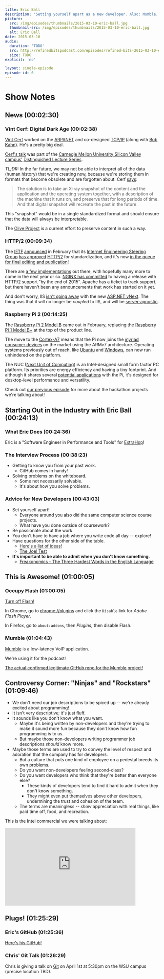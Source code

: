 ```yaml
---
title: Eric Ball
description: "Setting yourself apart as a new developer. Also: Mumble, Raspberry Pi 2, Digital Dark Age, Occupy Flash, \"Ninjas\" and \"Rockstars\", and Git!"
picture:
  src: /img/episodes/thumbnails/2015-03-10-eric-ball.jpg
  thumbnail-src: /img/episodes/thumbnails/2015-03-10-eric-ball.jpg
  alt: Eric Ball
date: 2015-03-10
audio:
  duration: 'TODO'
  src: http://refinedbitspodcast.com/episodes/refined-bits-2015-03-10-eric-ball.mp3
  size: TODO
explicit: 'no'

layout: single-episode
episode-id: 6
---
```


# Show Notes

## News (00:02:30)

### Vint Cerf: Digital Dark Age (00:02:38)

[Vint Cerf](http://en.wikipedia.org/wiki/Vint_Cerf) worked on the [ARPANET](http://en.wikipedia.org/wiki/ARPANET) and co-designed [TCP/IP](http://en.wikipedia.org/wiki/Internet_protocol_suite) (along with [Bob Kahn](http://en.wikipedia.org/wiki/Bob_Kahn)). He's a pretty big deal.

[Cerf's talk](http://www.cmu.edu/silicon-valley/news-events/dls/2015/cerf-news.html) was part of the [Carnegie Mellon University Silicon Valley campus'](http://www.cmu.edu/silicon-valley/news-events/dls/2015/cerf-news.html) [Distinguished Lecture Series](http://www.cmu.edu/silicon-valley/news-events/dls/index.html).

*TL;DR:* In the far future, we may not be able to interpret all of the data (human history) that we're creating now, because we're storing them in formats that become obsolete and are forgotten about. Cerf [says](http://www.bbc.com/news/science-environment-31450389):

> The solution is to take an X-ray snapshot of the content and the application and the operating system together, with a description of the machine that it runs on, and preserve that for long periods of time. And that digital snapshot will recreate the past in the future.

This "snapshot" would be in a single standardized format and should ensure that the data will always be interpretable.

The [Olive Project](https://olivearchive.org/) is a current effort to preserve content in such a way.

### HTTP/2 (00:09:34)

The [IETF](http://en.wikipedia.org/wiki/Internet_Engineering_Task_Force) [announced](http://www.ietf.org/blog/2015/02/http2-approved/) in February that its [Internet Engineering Steering Group](http://www.ietf.org/iesg/) [has approved](https://lists.w3.org/Archives/Public/ietf-http-wg/2015JanMar/0478.html) [HTTP/2](http://en.wikipedia.org/wiki/HTTP/2) for standardization, and it's now [in the queue for final editing and publication](http://www.rfc-editor.org/queue2.html#draft-ietf-httpbis-http2)!

There are [a few implementations](https://github.com/http2/http2-spec/wiki/Implementations) out there, with hopefully many more to come in the next year or so. [NGINX has committed](http://nginx.com/blog/how-nginx-plans-to-support-http2/) to having a release with HTTP/2 support "by the end of 2015". Apache has a ticket to track support, but there haven't been any announcements that work has started on it yet.

And don't worry, IIS [isn't going away](http://blogs.msdn.com/b/webdev/archive/2014/02/18/introducing-asp-net-project-helios.aspx) with the new [ASP.NET vNext](http://www.asp.net/vnext). The thing was that it will no longer be *coupled* to IIS, and will be [server-agnostic](https://github.com/aspnet/Home/wiki/Servers).

### Raspberry Pi 2 (00:14:25)

The [Raspberry Pi 2 Model B](http://www.raspberrypi.org/products/raspberry-pi-2-model-b/) came out in February, replacing the [Raspberry Pi 1 Model B+](http://www.raspberrypi.org/products/model-b-plus/) at the top of the product line.

The move to the [Cortex-A7](http://en.wikipedia.org/wiki/ARM_Cortex-A7) means that the Pi now joins the [myriad consumer devices](http://forum.xda-developers.com/showthread.php?t=1596800) on the market using the ARMv7 architecture. Operating systems previously out of reach, like [Ubuntu](https://wiki.ubuntu.com/ARM) and [Windows](http://dev.windows.com/en-us/featured/raspberrypi2support), can now run unhindered on the platform.

The NUC ([Next Unit of Computing](http://en.wikipedia.org/wiki/Next_Unit_of_Computing)) is an Intel-designed small form factor PC platform. Its priorities are energy efficiency and having a tiny footprint. And although it shares several [potential applications](http://www.intel.com/content/www/us/en/nuc/usage-examples.html) with the Pi, it's designed for desktop-level performance and versatility.

Check out [our previous episode](refinedbitspodcast.com/2015/02/14/at-the-hackathon/) for more about the hackathon projects we're talking about!

## Starting Out in the Industry with Eric Ball (00:24:13)

### What Eric Does (00:24:36)

Eric is a "Software Engineer in Performance and Tools" for [ExtraHop](http://www.extrahop.com/)!

### The Interview Process (00:38:23)

 * Getting to know you from your past work.
   * GitHub comes in handy!
 * Solving problems on the whiteboard.
   * Some not necessarily solvable.
   * It's about how you solve problems.

### Advice for New Developers (00:43:03)

 * Set yourself apart!
   * Everyone around you also did the same computer science course projects.
   * What have you done outside of coursework?
 * Be passionate about the work.
 * You don't have to have a job where you write code all day -- explore!
 * Have questions for the other side of the table.
   * [Here's a list of ideas!](https://github.com/ChiperSoft/InterviewThis/blob/master/InterviewThis.md)
   * [The Joel Test](http://www.joelonsoftware.com/articles/fog0000000043.html)
 * **It's important to be able to admit when you don't know something.**
   * [Freakonomics - The Three Hardest Words in the English Language](http://freakonomics.com/2014/05/15/the-three-hardest-words-in-the-english-language-a-new-freakonomics-radio-podcast/)

## This is Awesome! (01:00:05)

### Occupy Flash (01:00:05)

[Turn off Flash!](http://occupyflash.org/)

In Chrome, go to [chrome://plugins](chrome://plugins) and click the `Disable` link for *Adobe Flash Player*.

In Firefox, go to `about:addons`, then *Plugins*, then disable Flash.

### Mumble (01:04:43)

[Mumble](http://wiki.mumble.info/wiki/Main_Page) is a low-latency VoIP application.

We're using it for the podcast!

[The actual confirmed legitimate GitHub repo for the Mumble project!](https://github.com/mumble-voip/)

## Controversy Corner: "Ninjas" and "Rockstars" (01:09:46)

 * We don't need our job descriptions to be spiced up -- we're already excited about programming!
 * It isn't very descriptive; it's just fluff.
 * It sounds like you don't know what you want.
   * Maybe it's being written by non-developers and they're trying to make it sound more fun because they don't know how fun programming is to us.
   * But maybe those non-developers writing programmer job descriptions *should* know more.
 * Maybe those terms are used to try to convey the level of respect and adoration that the company has for developers.
   * But a culture that puts one kind of employee on a pedestal breeds its own problems.
   * Do you want non-developers feeling second-class?
   * Do you want developers who think that they're better than everyone else?
     * These kinds of developers tend to find it hard to admit when they don't know something.
     * They might even put themselves above other developers, undermining the trust and cohesion of the team.
   * The terms are meaningless -- *show* appreciation with real things, like paid time off, food, and recreation.

This is the Intel commercial we were talking about:

<iframe width="427" height="255" src="https://www.youtube.com/embed/zMlWbTqwkdU" frameborder="0" allowfullscreen></iframe>

## Plugs! (01:25:29)

### Eric's GitHub (01:25:36)

[Here's his GitHub!](https://github.com/hobosteaux)

### Chris' Git Talk (01:26:29)

Chris is giving a talk on [Git](http://git-scm.com/) on April 1st at 5:30pm on the WSU campus (precise location TBD).
